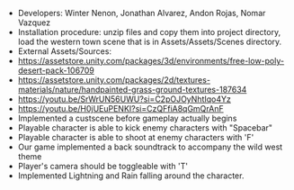 - Developers: Winter Nenon, Jonathan Alvarez, Andon Rojas, Nomar Vazquez
- Installation procedure: unzip files and copy them into project directory, load the western town scene that is in Assets/Assets/Scenes directory.
- External Assets/Sources:
-   https://assetstore.unity.com/packages/3d/environments/free-low-poly-desert-pack-106709
-   https://assetstore.unity.com/packages/2d/textures-materials/nature/handpainted-grass-ground-textures-187634
-   https://youtu.be/SrWrUN56UWU?si=C2pOJOyNhtIqo4Yz
-   https://youtu.be/H0jUEuPENKI?si=CzQFfiA8qGmQrAnF
- Implemented a custscene before gameplay actually begins
- Playable character is able to kick enemy characters with "Spacebar"
- Playable character is able to shoot at enemy characters with 'F'
- Our game implemented a back soundtrack to accompany the wild west theme
- Player's camera should be toggleable with 'T'
- Implemented Lightning and Rain falling around the character. 
